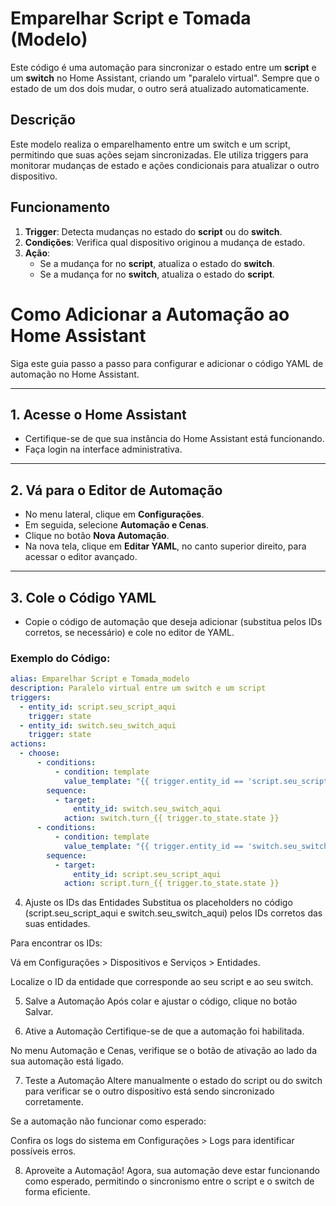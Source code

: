 # Emparelhar Script e Tomada (Modelo)

Este código é uma automação para sincronizar o estado entre um **script** e um **switch** no Home Assistant, criando um "paralelo virtual". Sempre que o estado de um dos dois mudar, o outro será atualizado automaticamente.

## **Descrição**

Este modelo realiza o emparelhamento entre um switch e um script, permitindo que suas ações sejam sincronizadas. Ele utiliza triggers para monitorar mudanças de estado e ações condicionais para atualizar o outro dispositivo.

## **Funcionamento**
1. **Trigger**: Detecta mudanças no estado do **script** ou do **switch**.
2. **Condições**: Verifica qual dispositivo originou a mudança de estado.
3. **Ação**:
   - Se a mudança for no **script**, atualiza o estado do **switch**.
   - Se a mudança for no **switch**, atualiza o estado do **script**.

# Como Adicionar a Automação ao Home Assistant

Siga este guia passo a passo para configurar e adicionar o código YAML de automação no Home Assistant.

---

## **1. Acesse o Home Assistant**
- Certifique-se de que sua instância do Home Assistant está funcionando.
- Faça login na interface administrativa.

---

## **2. Vá para o Editor de Automação**
- No menu lateral, clique em **Configurações**.
- Em seguida, selecione **Automação e Cenas**.
- Clique no botão **Nova Automação**.
- Na nova tela, clique em **Editar YAML**, no canto superior direito, para acessar o editor avançado.

---

## **3. Cole o Código YAML**
- Copie o código de automação que deseja adicionar (substitua pelos IDs corretos, se necessário) e cole no editor de YAML.

### **Exemplo do Código**:

```yaml
alias: Emparelhar Script e Tomada_modelo
description: Paralelo virtual entre um switch e um script
triggers:
  - entity_id: script.seu_script_aqui
    trigger: state
  - entity_id: switch.seu_switch_aqui
    trigger: state
actions:
  - choose:
      - conditions:
          - condition: template
            value_template: "{{ trigger.entity_id == 'script.seu_script_aqui' }}"
        sequence:
          - target:
              entity_id: switch.seu_switch_aqui
            action: switch.turn_{{ trigger.to_state.state }}
      - conditions:
          - condition: template
            value_template: "{{ trigger.entity_id == 'switch.seu_switch_aqui' }}"
        sequence:
          - target:
              entity_id: script.seu_script_aqui
            action: script.turn_{{ trigger.to_state.state }}
```
4. Ajuste os IDs das Entidades
Substitua os placeholders no código (script.seu_script_aqui e switch.seu_switch_aqui) pelos IDs corretos das suas entidades.

Para encontrar os IDs:

Vá em Configurações > Dispositivos e Serviços > Entidades.

Localize o ID da entidade que corresponde ao seu script e ao seu switch.

5. Salve a Automação
Após colar e ajustar o código, clique no botão Salvar.

6. Ative a Automação
Certifique-se de que a automação foi habilitada.

No menu Automação e Cenas, verifique se o botão de ativação ao lado da sua automação está ligado.

7. Teste a Automação
Altere manualmente o estado do script ou do switch para verificar se o outro dispositivo está sendo sincronizado corretamente.

Se a automação não funcionar como esperado:

Confira os logs do sistema em Configurações > Logs para identificar possíveis erros.

8. Aproveite a Automação!
Agora, sua automação deve estar funcionando como esperado, permitindo o sincronismo entre o script e o switch de forma eficiente.